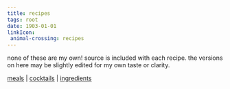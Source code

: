 ```yaml
---
title: recipes
tags: root
date: 1903-01-01
linkIcon:
 animal-crossing: recipes
---
```


none of these are my own! source is included with each recipe. the versions on here may be slightly edited for my own taste or clarity.

[meals](/recipes/meals) | [cocktails](/recipes/cocktails) | [ingredients](/recipes/ingredients)
